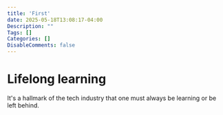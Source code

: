 ```yaml
---
title: 'First'
date: 2025-05-18T13:08:17-04:00
Description: ""
Tags: []
Categories: []
DisableComments: false
---
```

# Lifelong learning
It's a hallmark of the tech industry that one must always be learning or be left behind.
